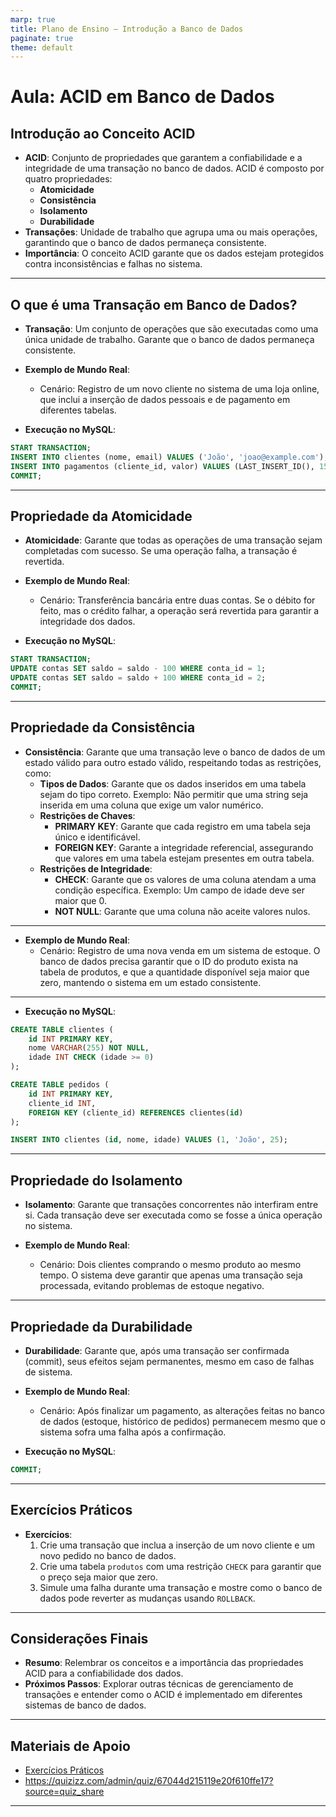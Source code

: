 ```yaml
---
marp: true
title: Plano de Ensino – Introdução a Banco de Dados
paginate: true
theme: default
---
```


# Aula: ACID em Banco de Dados

## Introdução ao Conceito ACID
  - **ACID**: Conjunto de propriedades que garantem a confiabilidade e a integridade de uma transação no banco de dados. ACID é composto por quatro propriedades:
    - **Atomicidade**
    - **Consistência**
    - **Isolamento**
    - **Durabilidade**
  - **Transações**: Unidade de trabalho que agrupa uma ou mais operações, garantindo que o banco de dados permaneça consistente.
  - **Importância**: O conceito ACID garante que os dados estejam protegidos contra inconsistências e falhas no sistema.

---

## O que é uma Transação em Banco de Dados?
  - **Transação**: Um conjunto de operações que são executadas como uma única unidade de trabalho. Garante que o banco de dados permaneça consistente.
  
- **Exemplo de Mundo Real**:
  - Cenário: Registro de um novo cliente no sistema de uma loja online, que inclui a inserção de dados pessoais e de pagamento em diferentes tabelas.

- **Execução no MySQL**:
```sql
START TRANSACTION;
INSERT INTO clientes (nome, email) VALUES ('João', 'joao@example.com');
INSERT INTO pagamentos (cliente_id, valor) VALUES (LAST_INSERT_ID(), 150);
COMMIT;
```

---

## Propriedade da Atomicidade
  - **Atomicidade**: Garante que todas as operações de uma transação sejam completadas com sucesso. Se uma operação falha, a transação é revertida.
- **Exemplo de Mundo Real**:
  - Cenário: Transferência bancária entre duas contas. Se o débito for feito, mas o crédito falhar, a operação será revertida para garantir a integridade dos dados.
  
- **Execução no MySQL**:
```sql
START TRANSACTION;
UPDATE contas SET saldo = saldo - 100 WHERE conta_id = 1;
UPDATE contas SET saldo = saldo + 100 WHERE conta_id = 2;
COMMIT;
```

---

## Propriedade da Consistência
  - **Consistência**: Garante que uma transação leve o banco de dados de um estado válido para outro estado válido, respeitando todas as restrições, como:
    - **Tipos de Dados**: Garante que os dados inseridos em uma tabela sejam do tipo correto. Exemplo: Não permitir que uma string seja inserida em uma coluna que exige um valor numérico.
    - **Restrições de Chaves**: 
      - **PRIMARY KEY**: Garante que cada registro em uma tabela seja único e identificável.
      - **FOREIGN KEY**: Garante a integridade referencial, assegurando que valores em uma tabela estejam presentes em outra tabela.
    - **Restrições de Integridade**:
      - **CHECK**: Garante que os valores de uma coluna atendam a uma condição específica. Exemplo: Um campo de idade deve ser maior que 0.
      - **NOT NULL**: Garante que uma coluna não aceite valores nulos.

--- 

- **Exemplo de Mundo Real**:
  - Cenário: Registro de uma nova venda em um sistema de estoque. O banco de dados precisa garantir que o ID do produto exista na tabela de produtos, e que a quantidade disponível seja maior que zero, mantendo o sistema em um estado consistente.

--- 

- **Execução no MySQL**:
```sql
CREATE TABLE clientes (
    id INT PRIMARY KEY,
    nome VARCHAR(255) NOT NULL,
    idade INT CHECK (idade >= 0)
);

CREATE TABLE pedidos (
    id INT PRIMARY KEY,
    cliente_id INT,
    FOREIGN KEY (cliente_id) REFERENCES clientes(id)
);

INSERT INTO clientes (id, nome, idade) VALUES (1, 'João', 25);
```

---

## Propriedade do Isolamento
  - **Isolamento**: Garante que transações concorrentes não interfiram entre si. Cada transação deve ser executada como se fosse a única operação no sistema.
  
- **Exemplo de Mundo Real**:
  - Cenário: Dois clientes comprando o mesmo produto ao mesmo tempo. O sistema deve garantir que apenas uma transação seja processada, evitando problemas de estoque negativo.

---

## Propriedade da Durabilidade
  - **Durabilidade**: Garante que, após uma transação ser confirmada (commit), seus efeitos sejam permanentes, mesmo em caso de falhas de sistema.
  
- **Exemplo de Mundo Real**:
  - Cenário: Após finalizar um pagamento, as alterações feitas no banco de dados (estoque, histórico de pedidos) permanecem mesmo que o sistema sofra uma falha após a confirmação.
  
- **Execução no MySQL**:
```sql
COMMIT;
```

---

## Exercícios Práticos
- **Exercícios**:
  1. Crie uma transação que inclua a inserção de um novo cliente e um novo pedido no banco de dados.
  2. Crie uma tabela `produtos` com uma restrição `CHECK` para garantir que o preço seja maior que zero.
  3. Simule uma falha durante uma transação e mostre como o banco de dados pode reverter as mudanças usando `ROLLBACK`.

---

## Considerações Finais
- **Resumo**: Relembrar os conceitos e a importância das propriedades ACID para a confiabilidade dos dados.
- **Próximos Passos**: Explorar outras técnicas de gerenciamento de transações e entender como o ACID é implementado em diferentes sistemas de banco de dados.

---

## Materiais de Apoio
- [Exercícios Práticos](../exercicios/README.md)
- https://quizizz.com/admin/quiz/67044d215119e20f610ffe17?source=quiz_share

---